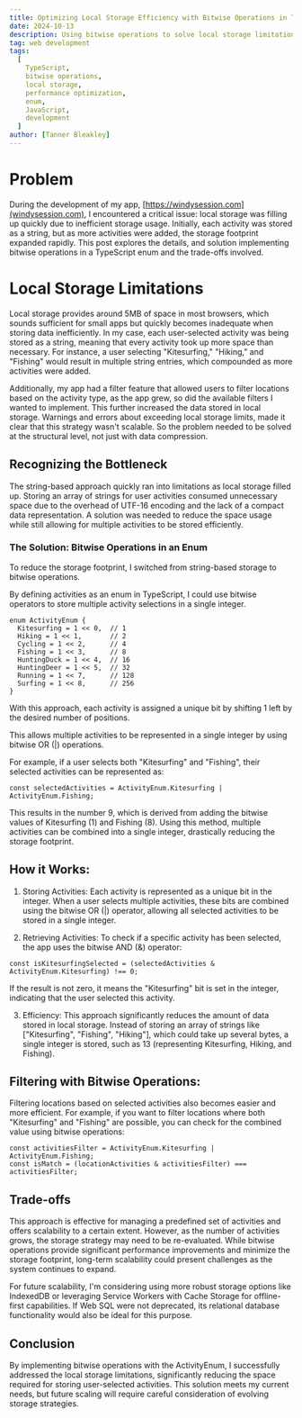 ```yaml
---
title: Optimizing Local Storage Efficiency with Bitwise Operations in TypeScript Enum
date: 2024-10-13
description: Using bitwise operations to solve local storage limitations by compactly storing user-selected activities in a TypeScript application.
tag: web development
tags:
  [
    TypeScript,
    bitwise operations,
    local storage,
    performance optimization,
    enum,
    JavaScript,
    development
  ]
author: [Tanner Bleakley]
---
```


# Problem

During the development of my app, [https://windysession.com](windysession.com), I encountered a critical issue: local storage was filling up quickly due to inefficient storage usage. Initially, each activity was stored as a string, but as more activities were added, the storage footprint expanded rapidly. This post explores the details, and solution implementing bitwise operations in a TypeScript enum and the trade-offs involved.

# Local Storage Limitations

Local storage provides around 5MB of space in most browsers, which sounds sufficient for small apps but quickly becomes inadequate when storing data inefficiently. In my case, each user-selected activity was being stored as a string, meaning that every activity took up more space than necessary. For instance, a user selecting "Kitesurfing," "Hiking," and "Fishing" would result in multiple string entries, which compounded as more activities were added.

Additionally, my app had a filter feature that allowed users to filter locations based on the activity type, as the app grew, so did the available filters I wanted to implement. This further increased the data stored in local storage. Warnings and errors about exceeding local storage limits, made it clear that this strategy wasn't scalable. So the problem needed to be solved at the structural level, not just with data compression.

## Recognizing the Bottleneck

The string-based approach quickly ran into limitations as local storage filled up. Storing an array of strings for user activities consumed unnecessary space due to the overhead of UTF-16 encoding and the lack of a compact data representation. A solution was needed to reduce the space usage while still allowing for multiple activities to be stored efficiently.

### The Solution: Bitwise Operations in an Enum

To reduce the storage footprint, I switched from string-based storage to bitwise operations.

By defining activities as an enum in TypeScript, I could use bitwise operators to store multiple activity selections in a single integer.

```TS
enum ActivityEnum {
  Kitesurfing = 1 << 0,  // 1
  Hiking = 1 << 1,       // 2
  Cycling = 1 << 2,      // 4
  Fishing = 1 << 3,      // 8
  HuntingDuck = 1 << 4,  // 16
  HuntingDeer = 1 << 5,  // 32
  Running = 1 << 7,      // 128
  Surfing = 1 << 8,      // 256
}
```

With this approach, each activity is assigned a unique bit by shifting 1 left by the desired number of positions.

This allows multiple activities to be represented in a single integer by using bitwise OR (|) operations.

For example, if a user selects both "Kitesurfing" and "Fishing", their selected activities can be represented as:

```TS
const selectedActivities = ActivityEnum.Kitesurfing | ActivityEnum.Fishing;
```

This results in the number 9, which is derived from adding the bitwise values of Kitesurfing (1) and Fishing (8). Using this method, multiple activities can be combined into a single integer, drastically reducing the storage footprint.

## How it Works:

1. Storing Activities: Each activity is represented as a unique bit in the integer. When a user selects multiple activities, these bits are combined using the bitwise OR (|) operator, allowing all selected activities to be stored in a single integer.

2. Retrieving Activities: To check if a specific activity has been selected, the app uses the bitwise AND (&) operator:

```
const isKitesurfingSelected = (selectedActivities & ActivityEnum.Kitesurfing) !== 0;
```

If the result is not zero, it means the "Kitesurfing" bit is set in the integer, indicating that the user selected this activity.

3. Efficiency: This approach significantly reduces the amount of data stored in local storage. Instead of storing an array of strings like ["Kitesurfing", "Fishing", "Hiking"], which could take up several bytes, a single integer is stored, such as 13 (representing Kitesurfing, Hiking, and Fishing).

## Filtering with Bitwise Operations:

Filtering locations based on selected activities also becomes easier and more efficient. For example, if you want to filter locations where both "Kitesurfing" and "Fishing" are possible, you can check for the combined value using bitwise operations:

```
const activitiesFilter = ActivityEnum.Kitesurfing | ActivityEnum.Fishing;
const isMatch = (locationActivities & activitiesFilter) === activitiesFilter;
```

## Trade-offs

This approach is effective for managing a predefined set of activities and offers scalability to a certain extent. However, as the number of activities grows, the storage strategy may need to be re-evaluated. While bitwise operations provide significant performance improvements and minimize the storage footprint, long-term scalability could present challenges as the system continues to expand.

For future scalability, I'm considering using more robust storage options like IndexedDB or leveraging Service Workers with Cache Storage for offline-first capabilities. If Web SQL were not deprecated, its relational database functionality would also be ideal for this purpose.

## Conclusion

By implementing bitwise operations with the ActivityEnum, I successfully addressed the local storage limitations, significantly reducing the space required for storing user-selected activities. This solution meets my current needs, but future scaling will require careful consideration of evolving storage strategies.
